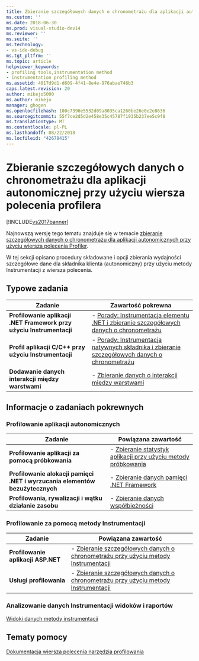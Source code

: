 ```yaml
---
title: Zbieranie szczegółowych danych o chronometrażu dla aplikacji autonomicznej przy użyciu wiersza polecenia Profiler | Dokumentacja firmy Microsoft
ms.custom: ''
ms.date: 2018-06-30
ms.prod: visual-studio-dev14
ms.reviewer: ''
ms.suite: ''
ms.technology:
- vs-ide-debug
ms.tgt_pltfrm: ''
ms.topic: article
helpviewer_keywords:
- profiling tools,instrumentation method
- instrumentation profiling method
ms.assetid: 4017d9d1-d609-4f41-8e4e-976abae746b3
caps.latest.revision: 20
author: mikejo5000
ms.author: mikejo
manager: ghogen
ms.openlocfilehash: 100c7396e5532d09a8035ca1260be26e0e2e8636
ms.sourcegitcommit: 55f7ce2d5d2e458e35c45787f1935b237ee5c9f8
ms.translationtype: MT
ms.contentlocale: pl-PL
ms.lasthandoff: 08/22/2018
ms.locfileid: "42678415"
---
```

# <a name="collecting-detailed-timing-data-for-a-stand-alone-application-by-using-the-profiler-command-line"></a>Zbieranie szczegółowych danych o chronometrażu dla aplikacji autonomicznej przy użyciu wiersza polecenia profilera
[!INCLUDE[vs2017banner](../includes/vs2017banner.md)]

Najnowszą wersję tego tematu znajduje się w temacie [zbieranie szczegółowych danych o chronometrażu dla aplikacji autonomicznych przy użyciu wiersza polecenia Profiler](https://docs.microsoft.com/visualstudio/profiling/collecting-detailed-timing-data-for-a-stand-alone-application-by-using-the-profiler-command-line).  
  
W tej sekcji opisano procedury składowane i opcji zbierania wydajności szczegółowe dane dla składnika klienta (autonomiczny) przy użyciu metody Instrumentacji z wiersza polecenia.  
  
## <a name="common-tasks"></a>Typowe zadania  
  
|Zadanie|Zawartość pokrewna|  
|----------|---------------------|  
|**Profilowanie aplikacji .NET Framework przy użyciu Instrumentacji**|-   [Porady: Instrumentacja elementu .NET i zbieranie szczegółowych danych o chronometrażu](../profiling/how-to-instrument-a-stand-alone-dotnet-framework-component-and-collect-timing-data-with-the-profiler-from-the-command-line.md)|  
|**Profil aplikacji C/C++ przy użyciu Instrumentacji**|-   [Porady: Instrumentacja natywnych składnika i zbieranie szczegółowych danych o chronometrażu](../profiling/how-to-instrument-a-native-stand-alone-component-and-collect-timing-data-with-the-profiler-from-the-command-line.md)|  
|**Dodawanie danych interakcji między warstwami**|-   [Zbieranie danych o interakcji między warstwami](../profiling/adding-tier-interaction-data-from-the-command-line.md)|  
  
## <a name="related-tasks"></a>Informacje o zadaniach pokrewnych  
  
### <a name="profiling-stand-alone-applications"></a>Profilowanie aplikacji autonomicznych  
  
|Zadanie|Powiązana zawartość|  
|----------|---------------------|  
|**Profilowanie aplikacji za pomocą próbkowania**|-   [Zbieranie statystyk aplikacji przy użyciu metody próbkowania](../profiling/collecting-application-statistics-for-stand-alone-applications-by-using-the-profiler-command-line.md)|  
|**Profilowanie alokacji pamięci .NET i wyrzucania elementów bezużytecznych**|-   [Zbieranie danych pamięci .NET Framework](../profiling/collecting-dotnet-framework-memory-data-for-stand-alone-applications-by-using-the-profiler-command-line.md)|  
|**Profilowania, rywalizacji i wątku działanie zasobu**|-   [Zbieranie danych współbieżności](../profiling/collecting-concurrency-data-for-stand-alone-applications-by-using-the-profiler-command-line.md)|  
  
### <a name="profiling-by-using-the-instrumentation-method"></a>Profilowanie za pomocą metody Instrumentacji  
  
|Zadanie|Powiązana zawartość|  
|----------|---------------------|  
|**Profilowanie aplikacji ASP.NET**|-   [Zbieranie szczegółowych danych o chronometrażu przy użyciu metody Instrumentacji](../profiling/collecting-detailed-timing-data-for-an-aspnet-web-application-using-the-profiler-instrumentation-method-from-the-command-line.md)|  
|**Usługi profilowania**|-   [Zbieranie szczegółowych danych o chronometrażu przy użyciu metody Instrumentacji](../profiling/collecting-detailed-timing-data-for-services-by-using-the-instrumentation-method-from-the-profiler-command-line.md)|  
  
### <a name="analyzing-instrumentation-data-views-and-reports"></a>Analizowanie danych Instrumentacji widoków i raportów  
 [Widoki danych metody instrumentacji](../profiling/instrumentation-method-data-views.md)  
  
## <a name="reference"></a>Tematy pomocy  
 [Dokumentacja wiersza polecenia narzędzia profilowania](../profiling/command-line-profiling-tools-reference.md)



